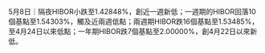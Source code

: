 5月8日｜隔夜HIBOR小跌至1.42848%，創近一週新低；一週期的HIBOR回落10個基點至1.54303%，觸及近兩週低點；兩週期HIBOR跌16個基點至1.53485%，至4月24日以來低點；一年期HIBOR跌7個基點至2.00000%，創4月22日以來新低。